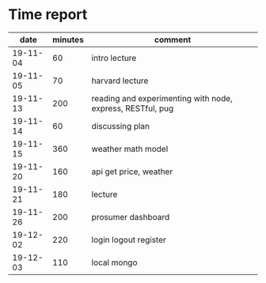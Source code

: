 # Time report

|date|minutes|comment|
|----|-------|-------|
|19-11-04|60|intro lecture|
|19-11-05|70|harvard lecture|
|19-11-13|200|reading and experimenting with node, express, RESTful, pug|
|19-11-14|60|discussing plan|
|19-11-15|360|weather math model|
|19-11-20|160|api get price, weather|
|19-11-21|180|lecture|
|19-11-26|200|prosumer dashboard|
|19-12-02|220|login logout register|
|19-12-03|110|local mongo|
